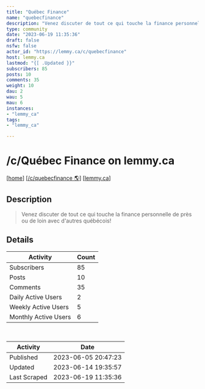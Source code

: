 ```yaml
---
title: "Québec Finance" 
name: "quebecfinance"
description: "Venez discuter de tout ce qui touche la finance personnelle de près ou de loin avec d'autres québécois!"
type: community
date: "2023-06-19 11:35:36"
draft: false
nsfw: false
actor_id: "https://lemmy.ca/c/quebecfinance"
host: lemmy.ca
lastmod: "{[ .Updated }}"
subscribers: 85
posts: 10
comments: 35
weight: 10
dau: 2
wau: 5
mau: 6
instances:
- "lemmy_ca"
tags: 
- "lemmy_ca"

---
```


# /c/Québec Finance on lemmy.ca

[[home](/)]
[[/c/quebecfinance 🌎](https://lemmy.ca/c/quebecfinance)]
[[lemmy.ca](/instances/lemmy_ca)]


## Description 

<blockquote class="description">
Venez discuter de tout ce qui touche la finance personnelle de près ou de loin avec d'autres québécois!
</blockquote>


## Details

| Activity | Count  |
|----------------------|---|
| Subscribers          | 85 |
| Posts                | 10  |
| Comments             | 35  |
| Daily Active Users   | 2  |
| Weekly Active Users  | 5  |
| Monthly Active Users | 6  |

<br>

| Activity | Date |
|----------------------|---|
| Published            | 2023-06-05 20:47:23 |
| Updated              | 2023-06-14 19:35:57 |
| Last Scraped         | 2023-06-19 11:35:36 |
